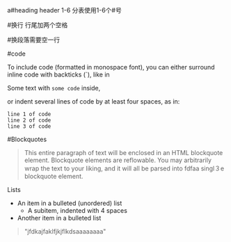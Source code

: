 a#heading 
header 1-6 分表使用1-6个#号

#换行
行尾加两个空格

#换段落需要空一行

#code

To include code (formatted in monospace font), you can either surround inline code with backticks (`), like in

Some text with `some code` inside,

or indent several lines of code by at least four spaces, as in:

    line 1 of code
    line 2 of code
    line 3 of code
    
#Blockquotes
> This entire paragraph of text will be enclosed in an HTML blockquote element.
Blockquote elements are reflowable. You may arbitrarily
wrap the text to your liking, and it will all be parsed
into  fdfaa singl３e blockquote element.

Lists

* An item in a bulleted (unordered) list
    * A subitem, indented with 4 spaces
* Another item in a bulleted list
> "jfdkajfaklfjkjflkdsaaaaaaaa" 


